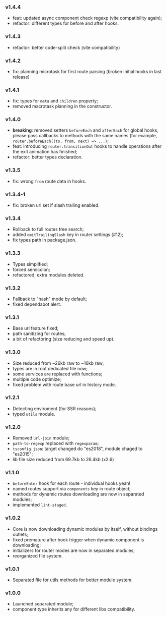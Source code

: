 ### v1.4.4
* feat: updated async component check regexp
  (vite compatibility again);
* refactor: different types for before and after hooks.

### v1.4.3
* refactor: better code-split check (vite compatibility)

### v1.4.2
* fix: planning microtask for first route 
parsing (broken initial hooks in last release)

### v1.4.1
* fix: types for `meta` and `children` property;
* removed macrotask planning in the constructor.

### v1.4.0
* **breaking**: removed setters `beforeEach` and 
  `afterEach` for global hooks, please pass 
  callbacks to methods with the same names 
  (for example, `router.beforeEach((to, from, next) => ...)`;
* feat: introducing `router.transitionOut` hooks 
  to handle operations after the exit animation 
  has finished;
* refactor: better types declaration.

### v1.3.5
* fix: wrong `from` route data in hooks.

### v1.3.4-1
* fix: broken url set if slash trailing enabled.

### v1.3.4
* Rollback to full routes tree search;
* added `omitTrailingSlash` key in router settings (#12);
* fix types path in package.json.

### v1.3.3
* Types simplified;
* forced semicolon;
* refactored, extra modules deleted.

### v1.3.2
* Fallback to "hash" mode by default;
* fixed dependabot alert.

### v1.3.1
* Base url feature fixed;
* path sanitizing for routes;
* a bit of refactoring (size reducing and speed up).

### v1.3.0
* Size reduced from ~26kb raw to ~16kb raw;
* types are in root dedicated file now;
* some services are replaced with functions;
* multiple code optimize; 
* fixed problem with route base url in history mode.

### v1.2.1
* Detecting enviroment (for SSR reasons);
* typed `utils` module.

### v1.2.0
* Removed `url-join` module;
* `path-to-regexp` replaced with `regexparam`;
* `tsconfig.json`: target changed do "es2018", module chaged to "es2015";
* lib file size reduced from 69.7kb to 26.4kb (x2.6)

### v1.1.0
* `beforeEnter` hook for each route - individual hooks yeah!
* named routes support via `components` key in route object;
* methods for dynamic routes downloading are now in separated modules;
* implemented `lint-staged`.

### v1.0.2
* Core is now downloading dynamic modules by itself, without bindings outlets;
* fixed premature after hook trigger when dynamic component is downloading;
* initializers for router modes are now in separated modules;
* reorganized file system.

### v1.0.1
* Separated file for utils methods for better module system.

### v1.0.0
* Launched separated module;
* component type inherits any for different libs compatibility.
